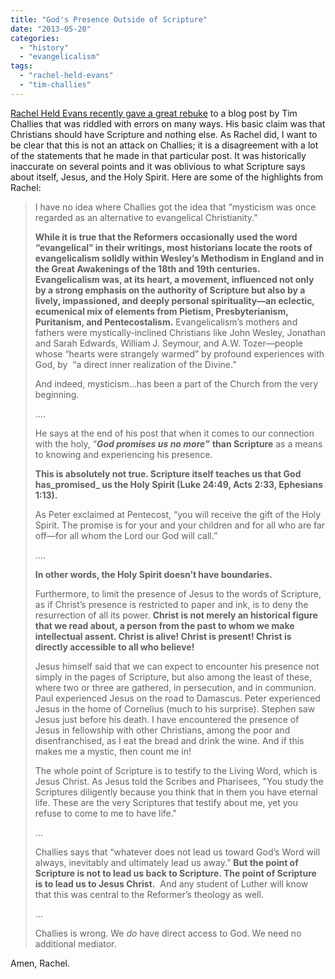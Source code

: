 ```yaml
---
title: "God's Presence Outside of Scripture"
date: "2013-05-20"
categories: 
  - "history"
  - "evangelicalism"
tags: 
  - "rachel-held-evans"
  - "tim-challies"
---
```


[Rachel Held Evans recently gave a great rebuke](http://rachelheldevans.com/blog/presence-god-scripture-challies "Is God's presence limited to Scripture?") to a blog post by Tim Challies that was riddled with errors on many ways. His basic claim was that Christians should have Scripture and nothing else. As Rachel did, I want to be clear that this is not an attack on Challies; it is a disagreement with a lot of the statements that he made in that particular post. It was historically inaccurate on several points and it was oblivious to what Scripture says about itself, Jesus, and the Holy Spirit. Here are some of the highlights from Rachel:

> I have no idea where Challies got the idea that “mysticism was once regarded as an alternative to evangelical Christianity.”
> 
> **While it is true that the Reformers occasionally used the word “evangelical” in their writings, most historians locate the roots of evangelicalism solidly within Wesley’s Methodism in England and in the Great Awakenings of the 18th and 19th centuries. Evangelicalism was, at its heart, a movement, influenced not only by a strong emphasis on the authority of Scripture but also by a lively, impassioned, and deeply personal spirituality—an eclectic, ecumenical mix of elements from Pietism, Presbyterianism, Puritanism, and Pentecostalism.** Evangelicalism’s mothers and fathers were mystically-inclined Christians like John Wesley, Jonathan and Sarah Edwards, William J. Seymour, and A.W. Tozer—people whose “hearts were strangely warmed” by profound experiences with God, by  “a direct inner realization of the Divine.”
> 
> <!--more-->And indeed, mysticism...has been a part of the Church from the very beginning.
> 
> ....
> 
> He says at the end of his post that when it comes to our connection with the holy, “_**God promises us no more”**_ **than Scripture** as a means to knowing and experiencing his presence.
> 
> **This is absolutely not true. Scripture itself teaches us that God has_promised_ us the Holy Spirit (Luke 24:49, Acts 2:33, Ephesians 1:13).**
> 
> As Peter exclaimed at Pentecost, “you will receive the gift of the Holy Spirit. The promise is for your and your children and for all who are far off—for all whom the Lord our God will call.”
> 
> ....
> 
> **In other words, the Holy Spirit doesn’t have boundaries.** 
> 
> Furthermore, to limit the presence of Jesus to the words of Scripture, as if Christ’s presence is restricted to paper and ink, is to deny the resurrection of all its power. **Christ is not merely an historical figure that we read about, a person from the past to whom we make intellectual assent. Christ is alive! Christ is present! Christ is directly accessible to all who believe!** 
> 
> Jesus himself said that we can expect to encounter his presence not simply in the pages of Scripture, but also among the least of these, where two or three are gathered, in persecution, and in communion. Paul experienced Jesus on the road to Damascus. Peter experienced Jesus in the home of Cornelius (much to his surprise). Stephen saw Jesus just before his death. I have encountered the presence of Jesus in fellowship with other Christians, among the poor and disenfranchised, as I eat the bread and drink the wine. And if this makes me a mystic, then count me in!
> 
> The whole point of Scripture is to testify to the Living Word, which is Jesus Christ. As Jesus told the Scribes and Pharisees, "You study the Scriptures diligently because you think that in them you have eternal life. These are the very Scriptures that testify about me, yet you refuse to come to me to have life."
> 
> ...
> 
> Challies says that “whatever does not lead us toward God’s Word will always, inevitably and ultimately lead us away.” **But the point of Scripture is not to lead us back to Scripture. The point of Scripture is to lead us to Jesus Christ.**  And any student of Luther will know that this was central to the Reformer’s theology as well.
> 
> ...
> 
> Challies is wrong. We _do_ have direct access to God. We need no additional mediator.

Amen, Rachel.
